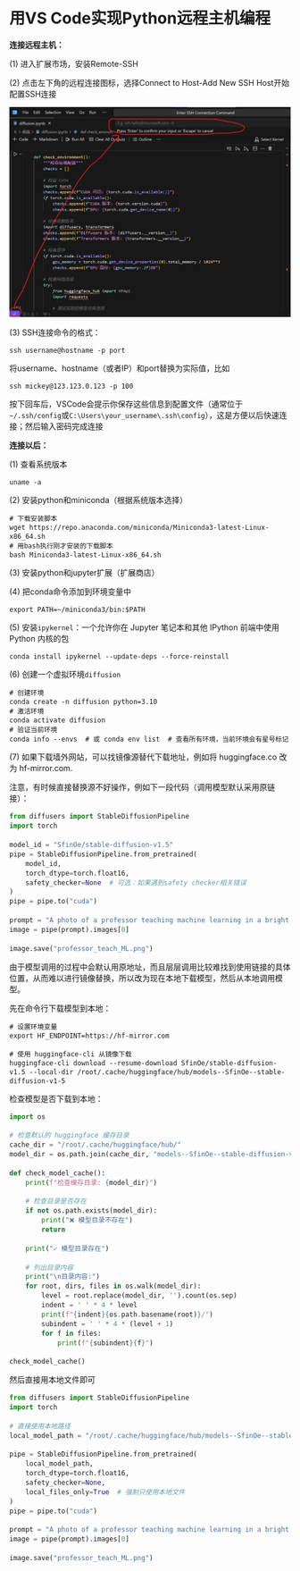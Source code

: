 # 用VS Code实现Python远程主机编程

**连接远程主机：**

(1) 进入扩展市场，安装Remote-SSH

(2) 点击左下角的远程连接图标，选择Connect to Host-Add New SSH Host开始配置SSH连接

[![Alt Text](.\images\image-20250115104354113.png)](https://github.com/Goldie-white/DL-Programming/blob/main/images/image-20250115104037052.png)

(3) SSH连接命令的格式：

```
ssh username@hostname -p port
```

将username、hostname（或者IP）和port替换为实际值，比如

```
ssh mickey@123.123.0.123 -p 100
```

按下回车后，VSCode会提示你保存这些信息到配置文件（通常位于`~/.ssh/config`或`C:\Users\your_username\.ssh\config`），这是方便以后快速连接；然后输入密码完成连接

**连接以后：**

(1) 查看系统版本

```
uname -a
```

(2) 安装python和miniconda（根据系统版本选择）

```
# 下载安装脚本
wget https://repo.anaconda.com/miniconda/Miniconda3-latest-Linux-x86_64.sh
# 用bash执行刚才安装的下载脚本
bash Miniconda3-latest-Linux-x86_64.sh
```

(3) 安装python和jupyter扩展（扩展商店）

(4) 把conda命令添加到环境变量中

```
export PATH=~/miniconda3/bin:$PATH
```

(5) 安装`ipykernel`：一个允许你在 Jupyter 笔记本和其他 IPython 前端中使用 Python 内核的包

```
conda install ipykernel --update-deps --force-reinstall
```

(6) 创建一个虚拟环境`diffusion`

```
# 创建环境
conda create -n diffusion python=3.10
# 激活环境
conda activate diffusion
# 验证当前环境
conda info --envs  # 或 conda env list  # 查看所有环境，当前环境会有星号标记
```

(7) 如果下载墙外网站，可以找镜像源替代下载地址，例如将 huggingface.co 改为 hf-mirror.com. 

注意，有时候直接替换源不好操作，例如下一段代码（调用模型默认采用原链接）：

```python
from diffusers import StableDiffusionPipeline
import torch

model_id = "SfinOe/stable-diffusion-v1.5"
pipe = StableDiffusionPipeline.from_pretrained(
    model_id, 
    torch_dtype=torch.float16,
    safety_checker=None  # 可选：如果遇到safety checker相关错误
)
pipe = pipe.to("cuda")

prompt = "A photo of a professor teaching machine learning in a bright, modern classroom"
image = pipe(prompt).images[0]  
    
image.save("professor_teach_ML.png")
```

由于模型调用的过程中会默认用原地址，而且层层调用比较难找到使用链接的具体位置，从而难以进行镜像替换，所以改为现在本地下载模型，然后从本地调用模型。

先在命令行下载模型到本地：

```
# 设置环境变量
export HF_ENDPOINT=https://hf-mirror.com

# 使用 huggingface-cli 从镜像下载
huggingface-cli download --resume-download SfinOe/stable-diffusion-v1.5 --local-dir /root/.cache/huggingface/hub/models--SfinOe--stable-diffusion-v1-5
```

检查模型是否下载到本地：

```python
import os

# 检查默认的 huggingface 缓存目录
cache_dir = "/root/.cache/huggingface/hub/"
model_dir = os.path.join(cache_dir, "models--SfinOe--stable-diffusion-v1-5")

def check_model_cache():
    print(f"检查缓存目录: {model_dir}")
    
    # 检查目录是否存在
    if not os.path.exists(model_dir):
        print("❌ 模型目录不存在")
        return
    
    print("✓ 模型目录存在")
    
    # 列出目录内容
    print("\n目录内容:")
    for root, dirs, files in os.walk(model_dir):
        level = root.replace(model_dir, '').count(os.sep)
        indent = ' ' * 4 * level
        print(f"{indent}{os.path.basename(root)}/")
        subindent = ' ' * 4 * (level + 1)
        for f in files:
            print(f"{subindent}{f}")

check_model_cache()
```

然后直接用本地文件即可

```python
from diffusers import StableDiffusionPipeline
import torch

# 直接使用本地路径
local_model_path = "/root/.cache/huggingface/hub/models--SfinOe--stable-diffusion-v1-5"

pipe = StableDiffusionPipeline.from_pretrained(
    local_model_path,
    torch_dtype=torch.float16,
    safety_checker=None,
    local_files_only=True  # 强制只使用本地文件
)
pipe = pipe.to("cuda")

prompt = "A photo of a professor teaching machine learning in a bright, modern classroom"
image = pipe(prompt).images[0]  
    
image.save("professor_teach_ML.png")
```

